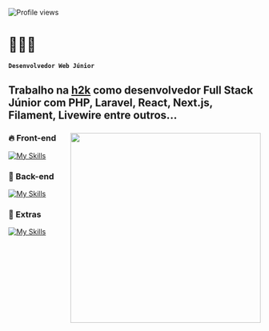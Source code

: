 ![Profile views](https://komarev.com/ghpvc/?username=alexandrecardos0&label=Profile%20views&color=0e75b6&style=flat)
<br/>
# 🚀🤖📘 

**`Desenvolvedor Web Júnior`**

Trabalho na **[h2k](https://h2k.com.br)** como desenvolvedor Full Stack Júnior com PHP, Laravel, React, Next.js, Filament, Livewire entre outros...
<br/>
---
<!-- DIREITA: título + card, colocado logo antes do Front-end -->
<div align="right">
  <h3></h3>
  <img align="right" width="380"
       src="https://github-readme-stats-teal-sigma.vercel.app/api/top-langs/?username=alexandrecardos0&layout=compact&langs_count=8&hide_border=true&theme=transparent&cache_seconds=21600" />
</div>

### 🔥​ Front-end
[![My Skills](https://skillicons.dev/icons?i=html,css,js,ts,tailwind,react,nextjs)](https://skillicons.dev)

### 🤖 Back-end
[![My Skills](https://skillicons.dev/icons?i=php,laravel,node)](https://skillicons.dev)

### 🚀 Extras
[![My Skills](https://skillicons.dev/icons?i=docker,figma,vite,git,github,wordpress,postman)](https://skillicons.dev)

<!-- Fecha o float para o conteúdo seguinte não “subir” -->
<br clear="both"/>
















           


<br/>   
<br/>



<!--
**alexandrecardos0/alexandrecardos0** is a ✨ _special_ ✨ repository because its `README.md` (this file) appears on your GitHub profile.

Here are some ideas to get you started:

- 🔭 I’m currently working on ...
- 🌱 I’m currently learning ...
- 👯 I’m looking to collaborate on ...
- 🤔 I’m looking for help with ...
- 💬 Ask me about ...
- 📫 How to reach me: ...
- 😄 Pronouns: ...
- ⚡ Fun fact: ...
-->
